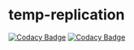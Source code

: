 # temp-replication
[![Codacy Badge](https://app.codacy.com/project/badge/Grade/6603423415a84019ac6d364526d704c6)](https://app.codacy.com/gh/Saurabhkr952/temp-replication/dashboard?utm_source=gh&utm_medium=referral&utm_content=&utm_campaign=Badge_grade)
[![Codacy Badge](https://app.codacy.com/project/badge/Coverage/6603423415a84019ac6d364526d704c6)](https://app.codacy.com/gh/Saurabhkr952/temp-replication/dashboard?utm_source=gh&utm_medium=referral&utm_content=&utm_campaign=Badge_coverage)

##
